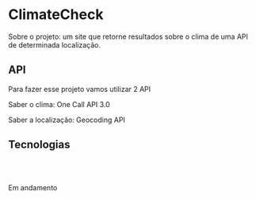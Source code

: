 # ClimateCheck
<p>Sobre o projeto: um site que retorne resultados sobre o clima de uma API de determinada localização.</p>

## API
<p>Para fazer esse projeto vamos utilizar 2 API</p>
<p>Saber o clima: One Call API 3.0</p>
<p>Saber a localização: Geocoding API</p>

## Tecnologias
<br><br>

<p>Em andamento</p>